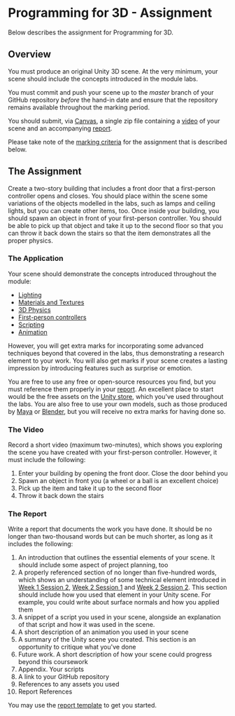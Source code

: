 # Programming for 3D - Assignment

Below describes the assignment for Programming for 3D.

## Overview  

You must produce an original Unity 3D scene. At the very minimum, your scene should include the concepts introduced in the module labs.

You must commit and push your scene up to the _master_ branch of your GitHub repository _before_ the hand-in date and ensure that the repository remains available throughout the marking period.

You should submit, via [Canvas](https://canvas.sussex.ac.uk/courses/13036), a single zip file containing a [video](#record-a-video) of your scene and an accompanying [report](#write-a-report).

Please take note of the [marking criteria](./markingCriteria.md) for the assignment that is described below.

## The Assignment

Create a two-story building that includes a front door that a first-person controller opens and closes. You should place within the scene some variations of the objects modelled in the labs, such as lamps and ceiling lights, but you can create other items, too. Once inside your building, you should spawn an object in front of your first-person controller. You should be able to pick up that object and take it up to the second floor so that you can throw it back down the stairs so that the item demonstrates all the proper physics.

### The Application

Your scene should demonstrate the concepts introduced throughout the module:

+ [Lighting](../labs/week3Session1.md)
+ [Materials and Textures](../labs/week3Session2.md)
+ [3D Physics](../labs/week4Session1.md)
+ [First-person controllers](../labs/week4Session2.md)
+ [Scripting](../labs/week5Session1.md)
+ [Animation](../labs/week5Session2.md)

However, you will get extra marks for incorporating some advanced techniques beyond that covered in the labs, thus demonstrating a research element to your work. You will also get marks if your scene creates a lasting impression by introducing features such as surprise or emotion.

You are free to use any free or open-source resources you find, but you must reference them properly in your [report](#write-a-report). An excellent place to start would be the free assets on the [Unity store](https://assetstore.unity.com/), which you've used throughout the labs. You are also free to use your own models, such as those produced by [Maya](https://www.autodesk.co.uk/products/maya/overview) or [Blender](https://www.blender.org/), but you will receive no extra marks for having done so.

### The Video

Record a short video (maximum two-minutes), which shows you exploring the scene you have created with your first-person controller. However, it must include the following:

1. Enter your building by opening the front door. Close the door behind you
2. Spawn an object in front you (a wheel or a ball is an excellent choice)
3. Pick up the item and take it up to the second floor
4. Throw it back down the stairs

### The Report

Write a report that documents the work you have done. It should be no longer than two-thousand words but can be much shorter, as long as it includes the following:

1. An introduction that outlines the essential elements of your scene. It should include some aspect of project planning, too
2. A properly referenced section of no longer than five-hundred words, which shows an understanding of some technical element introduced in [Week 1 Session 2](../labs/week1Session2.md), [Week 2 Session 1](../labs/week2Session1.md) and [Week 2 Session 2](../labs/week2Session2.md). This section should include how you used that element in your Unity scene. For example, you could write about surface normals and how you applied them
3. A  snippet of a script you used in your scene, alongside an explanation of that script and how it was used in the scene.
4. A short description of an animation you used in your scene
5. A summary of the Unity scene you created. This section is an opportunity to critique what you've done
6. Future work. A short description of how your scene could progress beyond this coursework
7. Appendix. Your scripts
7. A link to your GitHub repository
8. References to any assets you used
9. Report References

You may use the [report template](./reportTemplate.md) to get you started.

